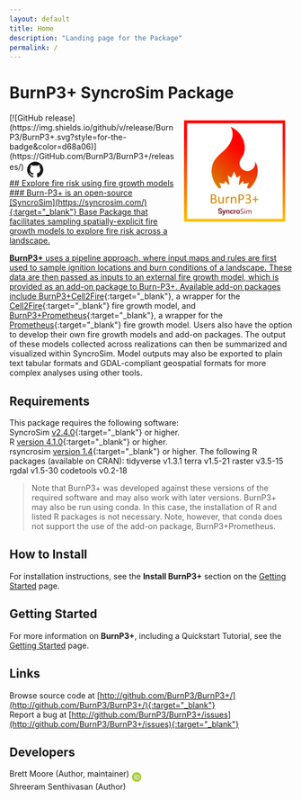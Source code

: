 ```yaml
---
layout: default
title: Home
description: "Landing page for the Package"
permalink: /
---
```


# **BurnP3+** SyncroSim Package
<img align="right" style="padding: 13px" width="180" src="assets/images/logo/burnP3Plus-sticker.png">
[![GitHub release](https://img.shields.io/github/v/release/BurnP3/BurnP3+.svg?style=for-the-badge&color=d68a06)](https://GitHub.com/BurnP3/BurnP3+/releases/)    <a href="https://github.com/BurnP3/BurnP3+"><img align="middle" style="padding: 1px" width="30" src="assets/images/logo/github-trans2.png">
<br>
## Explore fire risk using fire growth models
### Burn-P3+ is an open-source [SyncroSim](https://syncrosim.com/){:target="_blank"} Base Package that facilitates sampling spatially-explicit fire growth models to explore fire risk across a landscape.


**BurnP3+** uses a pipeline approach, where input maps and rules are first used to sample ignition locations and burn conditions of a landscape. These data are then passed as inputs to an external fire growth model, which is provided as an add-on package to Burn-P3+. Available add-on packages include [BurnP3+Cell2Fire](https://github.com/cell2fire/Cell2Fire){:target="_blank"}, a wrapper for the [Cell2Fire](https://github.com/cell2fire/Cell2Fire){:target="_blank"} fire growth model, and [BurnP3+Prometheus](https://github.com/BurnP3/BurnP3PlusPrometheus){:target="_blank"}, a wrapper for the [Prometheus](https://firegrowthmodel.ca/pages/prometheus_overview_e.html){:target="_blank"} fire growth model. Users also have the option to develop their own fire growth models and add-on packages. The output of these models collected across realizations can then be summarized and visualized within SyncroSim. Model outputs may also be exported to plain text tabular formats and GDAL-compliant geospatial formats for more complex analyses using other tools.

## Requirements

This package requires the following software:<br>
SyncroSim [v2.4.0](https://syncrosim.com/download/){:target="_blank"} or higher.
<br>
R [version 4.1.0](https://www.r-project.org/){:target="_blank"} or higher.
<br>
rsyncrosim [version 1.4](){:target="_blank"} or higher.
The following R packages (available on CRAN):
tidyverse v1.3.1
terra v1.5-21
raster v3.5-15
rgdal v1.5-30
codetools v0.2-18
<br>
> Note that BurnP3+ was developed against these versions of the required software and may also work with later versions. 
> BurnP3+ may also be run using conda. In this case, the installation of R and listed R packages is not necessary. Note, however, that conda does not support the use of the add-on package, BurnP3+Prometheus. 

## How to Install

For installation instructions, see the **Install BurnP3+** section on the [Getting Started](https://burnp3.github.io/BurnP3+/getting_started.html) page.

## Getting Started

For more information on **BurnP3+**, including a Quickstart Tutorial, see the [Getting Started](https://burnp3.github.io/BurnP3+/getting_started.html) page.

## Links

Browse source code at
[http://github.com/BurnP3/BurnP3+/](http://github.com/BurnP3/BurnP3+/){:target="_blank"}
<br>
Report a bug at
[http://github.com/BurnP3/BurnP3+/issues](http://github.com/BurnP3/BurnP3+/issues){:target="_blank"}

## Developers

Brett Moore (Author, maintainer) <a href="https://orcid.org/0000-0002-9456-8435" target="_blank"><img align="middle" style="padding: 0.5px" width="17" src="assets/images/ORCID.png"></a>
<br>
Shreeram Senthivasan (Author)
<br>
